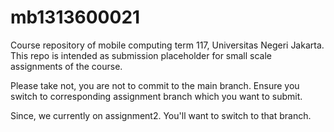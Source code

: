 # mb1313600021

Course repository of mobile computing term 117, Universitas Negeri Jakarta.
This repo is intended as submission placeholder for small scale assignments of the course.

Please take not, you are not to commit to the main branch. Ensure you switch to corresponding assignment branch which you want to submit. 

Since, we currently on assignment2. You'll want to switch to that branch. 
